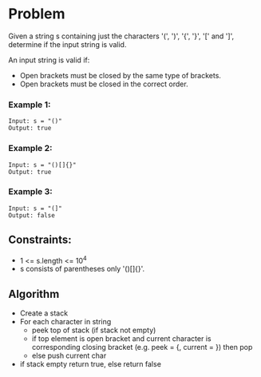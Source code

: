 # Problem

Given a string s containing just the characters '(', ')', '{', '}', '[' and ']', determine if the input string is valid.

An input string is valid if:

- Open brackets must be closed by the same type of brackets.
- Open brackets must be closed in the correct order.

### Example 1:

```
Input: s = "()"
Output: true
```

### Example 2:

```
Input: s = "()[]{}"
Output: true
```

### Example 3:

```
Input: s = "(]"
Output: false
```

## Constraints:

- 1 <= s.length <= 10<sup>4</sup>
- s consists of parentheses only '()[]{}'.

## Algorithm
- Create a stack
- For each character in string
  - peek top of stack (if stack not empty)
  - if top element is open bracket and current character is corresponding closing bracket (e.g. peek = {, current = }) then pop
  - else push current char
- if stack empty return true, else return false
